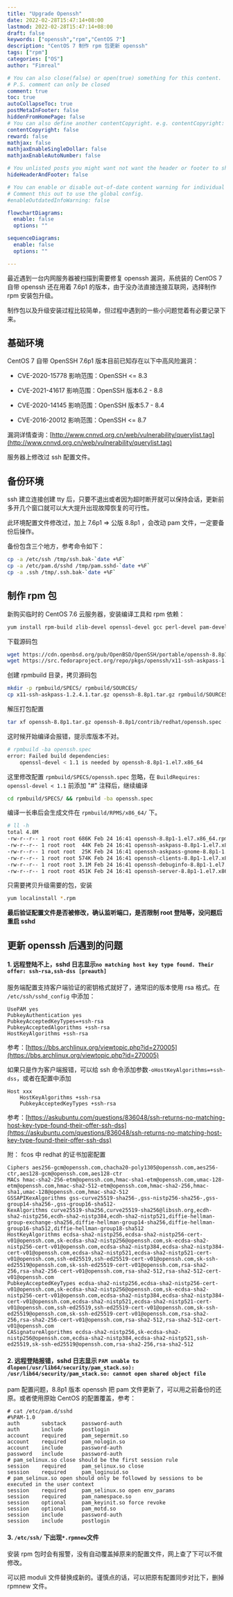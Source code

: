 ```yaml
---
title: "Upgrade Openssh"
date: 2022-02-28T15:47:14+08:00
lastmod: 2022-02-28T15:47:14+08:00
draft: false
keywords: ["openssh","rpm","CentOS 7"]
description: "CentOS 7 制作 rpm 包更新 openssh"
tags: ["rpm"]
categories: ["OS"]
author: "Fimreal"

# You can also close(false) or open(true) something for this content.
# P.S. comment can only be closed
comment: true
toc: true
autoCollapseToc: true
postMetaInFooter: false
hiddenFromHomePage: false
# You can also define another contentCopyright. e.g. contentCopyright: "This is another copyright."
contentCopyright: false
reward: false
mathjax: false
mathjaxEnableSingleDollar: false
mathjaxEnableAutoNumber: false

# You unlisted posts you might want not want the header or footer to show
hideHeaderAndFooter: false

# You can enable or disable out-of-date content warning for individual post.
# Comment this out to use the global config.
#enableOutdatedInfoWarning: false

flowchartDiagrams:
  enable: false
  options: ""

sequenceDiagrams:
  enable: false
  options: ""

---
```


最近遇到一台内网服务器被扫描到需要修复 openssh 漏洞，系统装的 CentOS 7 自带 openssh 还在用着 7.6p1 的版本，由于没办法直接连接互联网，选择制作 rpm 安装包升级。

制作包以及升级安装过程比较简单，但过程中遇到的一些小问题觉着有必要记录下来。

<!--more-->

## 基础环境

CentOS 7 自带 OpenSSH 7.6p1 版本目前已知存在以下中高风险漏洞：

- CVE-2020-15778 影响范围：OpenSSH <= 8.3

- CVE-2021-41617 影响范围：OpenSSH 版本6.2 - 8.8 

- CVE-2020-14145 影响范围：OpenSSH 版本5.7 - 8.4 

- CVE-2016-20012 影响范围：OpenSSH <= 8.7

漏洞详情查询：[http://www.cnnvd.org.cn/web/vulnerability/querylist.tag](http://www.cnnvd.org.cn/web/vulnerability/querylist.tag) 

服务器上修改过 ssh 配置文件。

## 备份环境

ssh 建立连接创建 tty 后，只要不退出或者因为超时断开就可以保持会话，更新前多开几个窗口就可以大大提升出现故障恢复的可行性。

此环境配置文件修改过，加上 7.6p1 => 公版 8.8p1 ，会改动 pam 文件，一定要备份后操作。

备份包含三个地方，参考命令如下：

```bash
cp -a /etc/ssh /tmp/ssh.bak-`date +%F`
cp -a /etc/pam.d/sshd /tmp/pam.sshd-`date +%F`
cp -a .ssh /tmp/.ssh.bak-`date +%F`
```



## 制作 rpm 包

新购买临时的 CentOS 7.6 云服务器，安装编译工具和 rpm 依赖：

```bash
yum install rpm-build zlib-devel openssl-devel gcc perl-devel pam-devel xmkmf libXt-devel gtk2-devel make libXt-devel imake gtk2-devel
```

下载源码包

```bash
wget https://cdn.openbsd.org/pub/OpenBSD/OpenSSH/portable/openssh-8.8p1.tar.gz
wget https://src.fedoraproject.org/repo/pkgs/openssh/x11-ssh-askpass-1.2.4.1.tar.gz/8f2e41f3f7eaa8543a2440454637f3c3/x11-ssh-askpass-1.2.4.1.tar.gz
```

创建 rpmbuild 目录，拷贝源码包

```bash
mkdir -p rpmbuild/SPECS/ rpmbuild/SOURCES/
cp x11-ssh-askpass-1.2.4.1.tar.gz openssh-8.8p1.tar.gz rpmbuild/SOURCES/
```

解压打包配置

```bash
tar xf openssh-8.8p1.tar.gz openssh-8.8p1/contrib/redhat/openssh.spec -C rpmbuild/SPECS/
```

这时候开始编译会报错，提示库版本不对。

```bash
# rpmbuild -ba openssh.spec
error: Failed build dependencies:
	openssl-devel < 1.1 is needed by openssh-8.8p1-1.el7.x86_64
```

这里修改配置 `rpmbuild/SPECS/openssh.spec` 忽略，在 `BuildRequires: openssl-devel < 1.1`  前添加 "#" 注释后，继续编译

```bash
cd rpmbuild/SPECS/ && rpmbuild -ba openssh.spec
```

编译一长串后会生成文件在 `rpmbuild/RPMS/x86_64/` 下。

```bash
# ll -h
total 4.8M
-rw-r--r-- 1 root root 686K Feb 24 16:41 openssh-8.8p1-1.el7.x86_64.rpm
-rw-r--r-- 1 root root  44K Feb 24 16:41 openssh-askpass-8.8p1-1.el7.x86_64.rpm
-rw-r--r-- 1 root root  25K Feb 24 16:41 openssh-askpass-gnome-8.8p1-1.el7.x86_64.rpm
-rw-r--r-- 1 root root 574K Feb 24 16:41 openssh-clients-8.8p1-1.el7.x86_64.rpm
-rw-r--r-- 1 root root 3.1M Feb 24 16:41 openssh-debuginfo-8.8p1-1.el7.x86_64.rpm
-rw-r--r-- 1 root root 451K Feb 24 16:41 openssh-server-8.8p1-1.el7.x86_64.rpm
```

只需要拷贝升级需要的包，安装

```bash
yum localinstall *.rpm
```

**最后验证配置文件是否被修改，确认监听端口，是否限制 root 登陆等，没问题后重启 sshd**



## 更新 openssh 后遇到的问题



#### 1. 远程登陆不上，sshd 日志显示`no matching host key type found. Their offer: ssh-rsa,ssh-dss [preauth]` 

服务端配置支持客户端验证的密钥格式就好了，通常旧的版本使用 rsa 格式。在 `/etc/ssh/sshd_config` 中添加：

```
UsePAM yes
PubkeyAuthentication yes
PubkeyAcceptedKeyTypes=+ssh-rsa
PubkeyAcceptedAlgorithms +ssh-rsa
HostKeyAlgorithms +ssh-rsa
```

参考：[https://bbs.archlinux.org/viewtopic.php?id=270005](https://bbs.archlinux.org/viewtopic.php?id=270005)

如果只是作为客户端报错，可以给 ssh 命令添加参数`-oHostKeyAlgorithms=+ssh-dss`，或者在配置中添加

```
Host xxx
    HostKeyAlgorithms +ssh-rsa
    PubkeyAcceptedKeyTypes +ssh-rsa
```

参考：[https://askubuntu.com/questions/836048/ssh-returns-no-matching-host-key-type-found-their-offer-ssh-dss](https://askubuntu.com/questions/836048/ssh-returns-no-matching-host-key-type-found-their-offer-ssh-dss)

附： fcos 中 redhat 的证书加密配置

```
Ciphers aes256-gcm@openssh.com,chacha20-poly1305@openssh.com,aes256-ctr,aes128-gcm@openssh.com,aes128-ctr
MACs hmac-sha2-256-etm@openssh.com,hmac-sha1-etm@openssh.com,umac-128-etm@openssh.com,hmac-sha2-512-etm@openssh.com,hmac-sha2-256,hmac-sha1,umac-128@openssh.com,hmac-sha2-512
GSSAPIKexAlgorithms gss-curve25519-sha256-,gss-nistp256-sha256-,gss-group14-sha256-,gss-group16-sha512-
KexAlgorithms curve25519-sha256,curve25519-sha256@libssh.org,ecdh-sha2-nistp256,ecdh-sha2-nistp384,ecdh-sha2-nistp521,diffie-hellman-group-exchange-sha256,diffie-hellman-group14-sha256,diffie-hellman-group16-sha512,diffie-hellman-group18-sha512
HostKeyAlgorithms ecdsa-sha2-nistp256,ecdsa-sha2-nistp256-cert-v01@openssh.com,sk-ecdsa-sha2-nistp256@openssh.com,sk-ecdsa-sha2-nistp256-cert-v01@openssh.com,ecdsa-sha2-nistp384,ecdsa-sha2-nistp384-cert-v01@openssh.com,ecdsa-sha2-nistp521,ecdsa-sha2-nistp521-cert-v01@openssh.com,ssh-ed25519,ssh-ed25519-cert-v01@openssh.com,sk-ssh-ed25519@openssh.com,sk-ssh-ed25519-cert-v01@openssh.com,rsa-sha2-256,rsa-sha2-256-cert-v01@openssh.com,rsa-sha2-512,rsa-sha2-512-cert-v01@openssh.com
PubkeyAcceptedKeyTypes ecdsa-sha2-nistp256,ecdsa-sha2-nistp256-cert-v01@openssh.com,sk-ecdsa-sha2-nistp256@openssh.com,sk-ecdsa-sha2-nistp256-cert-v01@openssh.com,ecdsa-sha2-nistp384,ecdsa-sha2-nistp384-cert-v01@openssh.com,ecdsa-sha2-nistp521,ecdsa-sha2-nistp521-cert-v01@openssh.com,ssh-ed25519,ssh-ed25519-cert-v01@openssh.com,sk-ssh-ed25519@openssh.com,sk-ssh-ed25519-cert-v01@openssh.com,rsa-sha2-256,rsa-sha2-256-cert-v01@openssh.com,rsa-sha2-512,rsa-sha2-512-cert-v01@openssh.com
CASignatureAlgorithms ecdsa-sha2-nistp256,sk-ecdsa-sha2-nistp256@openssh.com,ecdsa-sha2-nistp384,ecdsa-sha2-nistp521,ssh-ed25519,sk-ssh-ed25519@openssh.com,rsa-sha2-256,rsa-sha2-512
```



#### 2. 远程登陆报错，sshd 日志显示 `PAM unable to dlopen(/usr/lib64/security/pam_stack.so): /usr/lib64/security/pam_stack.so: cannot open shared object file` 

pam 配置问题，8.8p1 版本 openssh 把 pam 文件更新了，可以用之前备份的还原。或者使用原始 CentOS 的配置覆盖，参考：

```
# cat /etc/pam.d/sshd
#%PAM-1.0
auth       substack     password-auth
auth       include      postlogin
account    required     pam_sepermit.so
account    required     pam_nologin.so
account    include      password-auth
password   include      password-auth
# pam_selinux.so close should be the first session rule
session    required     pam_selinux.so close
session    required     pam_loginuid.so
# pam_selinux.so open should only be followed by sessions to be executed in the user context
session    required     pam_selinux.so open env_params
session    required     pam_namespace.so
session    optional     pam_keyinit.so force revoke
session    optional     pam_motd.so
session    include      password-auth
session    include      postlogin
```



#### 3. `/etc/ssh/` 下出现`*.rpmnew`文件

安装 rpm 包时会有报警，没有自动覆盖掉原来的配置文件，网上查了下可以不做修改。

可以把 moduli 文件替换成新的。谨慎点的话，可以把原有配置同步对比下，删掉 rpmnew 文件。


